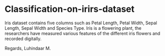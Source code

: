 # Classification-on-irirs-dataset

Iris dataset contains five columns such as Petal Length, Petal Width, Sepal Length, Sepal Width and Species Type. Iris is a flowering plant, the researchers have measured various features of the different iris flowers and recorded digitally.

Regards,
Luhindaar M.
